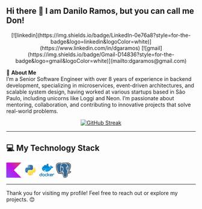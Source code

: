 ## Hi there 👋 I am Danilo Ramos, but you can call me Don!

<div align="center">
  [![linkedin](https://img.shields.io/badge/LinkedIn-0e76a8?style=for-the-badge&logo=linkedin&logoColor=white)](https://www.linkedin.com/in/dgaramos) 
  [![gmail](https://img.shields.io/badge/Gmail-D14836?style=for-the-badge&logo=gmail&logoColor=white)](mailto:dgaramos@gmail.com)
</div>

🔧 **About Me**  
I’m a Senior Software Engineer with over 8 years of experience in backend development, specializing in microservices, event-driven architectures, and scalable system design, having worked at various startups based in São Paulo, including unicorns like Loggi and Neon. I’m passionate about mentoring, collaboration, and contributing to innovative projects that solve real-world problems.

<div align="center">
  <a href="https://git.io/streak-stats">
    <img src="https://streak-stats.demolab.com?user=dgaramos&theme=dark&hide_border=true&date_format=M%20j%5B%2C%20Y%5D&exclude_days=Sun%2CSat" alt="GitHub Streak">
  </a>
</div>

---

## 💻 My Technology Stack

<code><img height="40" alt="kotlin" src="https://raw.githubusercontent.com/github/explore/main/topics/kotlin/kotlin.png"></code>
<code><img height="40" alt="python" src="https://raw.githubusercontent.com/github/explore/main/topics/python/python.png"></code>
<code><img height="40" alt="docker" src="https://raw.githubusercontent.com/github/explore/main/topics/docker/docker.png"></code>
<code><img height="40" alt="postgresql" src="https://raw.githubusercontent.com/github/explore/main/topics/postgresql/postgresql.png"></code>

---

Thank you for visiting my profile! Feel free to reach out or explore my projects. 😊
